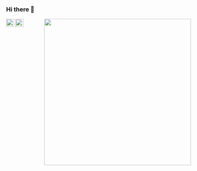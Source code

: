 ### Hi there 👋

[<img align="right" width="400" src="https://github-readme-stats.vercel.app/api?username=narodkebabci&show_icons=true"/>](https://github.com/narodkebabci/)

<a href="https://twitter.com/naar_k">
  <img align="left" alt="Narod's Twitter" width="22px" src="https://cdn.jsdelivr.net/npm/simple-icons@v3/icons/twitter.svg" />
</a>
<a href="https://www.linkedin.com/in/narod-kebabci/">
  <img align="left" alt="Narod's Linkdein" width="22px" src="https://cdn.jsdelivr.net/npm/simple-icons@v3/icons/linkedin.svg" />
</a>
<br />

<!--
**narodkebabci/narodkebabci** is a ✨ _special_ ✨ repository because its `README.md` (this file) appears on your GitHub profile.
